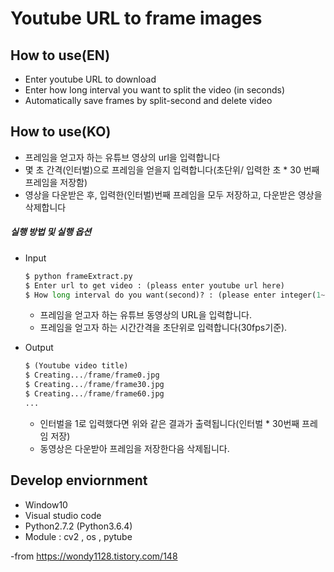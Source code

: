 # Youtube URL to frame images

## How to use(EN)
- Enter youtube URL to download
- Enter how long interval you want to split the video (in seconds)
- Automatically save frames by split-second and delete video

## How to use(KO)
- 프레임을 얻고자 하는 유튜브 영상의 url을 입력합니다
- 몇 초 간격(인터벌)으로 프레임을 얻을지 입력합니다(초단위/ 입력한 초 * 30 번째 프레임을 저장함)
- 영상을 다운받은 후, 입력한(인터벌)번째 프레임을 모두 저장하고, 다운받은 영상을 삭제합니다 

##### 실행 방법 및 실행 옵션

- Input

  ```python
  $ python frameExtract.py
  $ Enter url to get video : (pleass enter youtube url here)
  $ How long interval do you want(second)? : (please enter integer(1~n))
  ```

  - 프레임을 얻고자 하는 유튜브 동영상의 URL을 입력합니다.
  - 프레임을 얻고자 하는 시간간격을 초단위로 입력합니다(30fps기준).

- Output

  ```python
  $ (Youtube video title)
  $ Creating.../frame/frame0.jpg
  $ Creating.../frame/frame30.jpg
  $ Creating.../frame/frame60.jpg
  ...
  ```

  - 인터벌을 1로 입력했다면 위와 같은 결과가 출력됩니다(인터벌 * 30번째 프레임 저장)
  - 동영상은 다운받아 프레임을 저장한다음 삭제됩니다.

## Develop enviornment
- Window10
- Visual studio code
- Python2.7.2 (Python3.6.4)
- Module : cv2 , os , pytube

-from https://wondy1128.tistory.com/148

